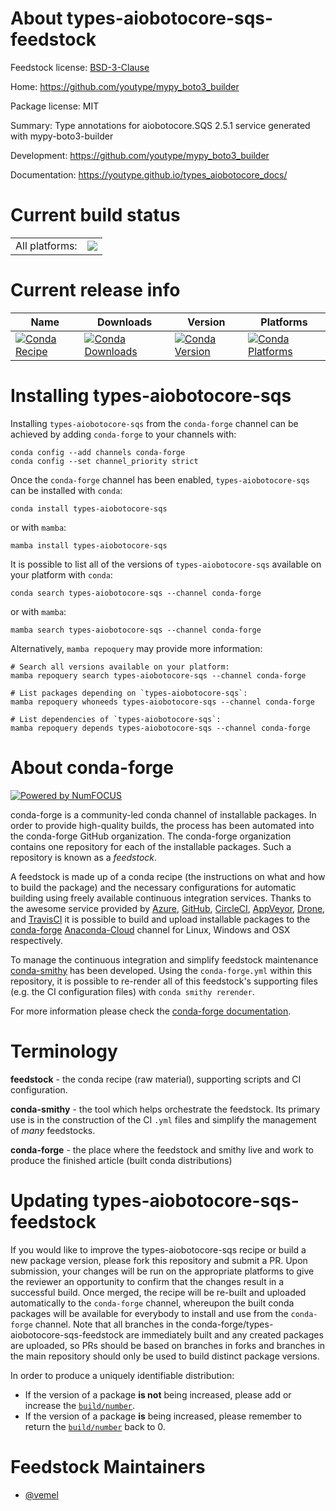 About types-aiobotocore-sqs-feedstock
=====================================

Feedstock license: [BSD-3-Clause](https://github.com/conda-forge/types-aiobotocore-sqs-feedstock/blob/main/LICENSE.txt)

Home: https://github.com/youtype/mypy_boto3_builder

Package license: MIT

Summary: Type annotations for aiobotocore.SQS 2.5.1 service generated with mypy-boto3-builder

Development: https://github.com/youtype/mypy_boto3_builder

Documentation: https://youtype.github.io/types_aiobotocore_docs/

Current build status
====================


<table><tr><td>All platforms:</td>
    <td>
      <a href="https://dev.azure.com/conda-forge/feedstock-builds/_build/latest?definitionId=16776&branchName=main">
        <img src="https://dev.azure.com/conda-forge/feedstock-builds/_apis/build/status/types-aiobotocore-sqs-feedstock?branchName=main">
      </a>
    </td>
  </tr>
</table>

Current release info
====================

| Name | Downloads | Version | Platforms |
| --- | --- | --- | --- |
| [![Conda Recipe](https://img.shields.io/badge/recipe-types--aiobotocore--sqs-green.svg)](https://anaconda.org/conda-forge/types-aiobotocore-sqs) | [![Conda Downloads](https://img.shields.io/conda/dn/conda-forge/types-aiobotocore-sqs.svg)](https://anaconda.org/conda-forge/types-aiobotocore-sqs) | [![Conda Version](https://img.shields.io/conda/vn/conda-forge/types-aiobotocore-sqs.svg)](https://anaconda.org/conda-forge/types-aiobotocore-sqs) | [![Conda Platforms](https://img.shields.io/conda/pn/conda-forge/types-aiobotocore-sqs.svg)](https://anaconda.org/conda-forge/types-aiobotocore-sqs) |

Installing types-aiobotocore-sqs
================================

Installing `types-aiobotocore-sqs` from the `conda-forge` channel can be achieved by adding `conda-forge` to your channels with:

```
conda config --add channels conda-forge
conda config --set channel_priority strict
```

Once the `conda-forge` channel has been enabled, `types-aiobotocore-sqs` can be installed with `conda`:

```
conda install types-aiobotocore-sqs
```

or with `mamba`:

```
mamba install types-aiobotocore-sqs
```

It is possible to list all of the versions of `types-aiobotocore-sqs` available on your platform with `conda`:

```
conda search types-aiobotocore-sqs --channel conda-forge
```

or with `mamba`:

```
mamba search types-aiobotocore-sqs --channel conda-forge
```

Alternatively, `mamba repoquery` may provide more information:

```
# Search all versions available on your platform:
mamba repoquery search types-aiobotocore-sqs --channel conda-forge

# List packages depending on `types-aiobotocore-sqs`:
mamba repoquery whoneeds types-aiobotocore-sqs --channel conda-forge

# List dependencies of `types-aiobotocore-sqs`:
mamba repoquery depends types-aiobotocore-sqs --channel conda-forge
```


About conda-forge
=================

[![Powered by
NumFOCUS](https://img.shields.io/badge/powered%20by-NumFOCUS-orange.svg?style=flat&colorA=E1523D&colorB=007D8A)](https://numfocus.org)

conda-forge is a community-led conda channel of installable packages.
In order to provide high-quality builds, the process has been automated into the
conda-forge GitHub organization. The conda-forge organization contains one repository
for each of the installable packages. Such a repository is known as a *feedstock*.

A feedstock is made up of a conda recipe (the instructions on what and how to build
the package) and the necessary configurations for automatic building using freely
available continuous integration services. Thanks to the awesome service provided by
[Azure](https://azure.microsoft.com/en-us/services/devops/), [GitHub](https://github.com/),
[CircleCI](https://circleci.com/), [AppVeyor](https://www.appveyor.com/),
[Drone](https://cloud.drone.io/welcome), and [TravisCI](https://travis-ci.com/)
it is possible to build and upload installable packages to the
[conda-forge](https://anaconda.org/conda-forge) [Anaconda-Cloud](https://anaconda.org/)
channel for Linux, Windows and OSX respectively.

To manage the continuous integration and simplify feedstock maintenance
[conda-smithy](https://github.com/conda-forge/conda-smithy) has been developed.
Using the ``conda-forge.yml`` within this repository, it is possible to re-render all of
this feedstock's supporting files (e.g. the CI configuration files) with ``conda smithy rerender``.

For more information please check the [conda-forge documentation](https://conda-forge.org/docs/).

Terminology
===========

**feedstock** - the conda recipe (raw material), supporting scripts and CI configuration.

**conda-smithy** - the tool which helps orchestrate the feedstock.
                   Its primary use is in the construction of the CI ``.yml`` files
                   and simplify the management of *many* feedstocks.

**conda-forge** - the place where the feedstock and smithy live and work to
                  produce the finished article (built conda distributions)


Updating types-aiobotocore-sqs-feedstock
========================================

If you would like to improve the types-aiobotocore-sqs recipe or build a new
package version, please fork this repository and submit a PR. Upon submission,
your changes will be run on the appropriate platforms to give the reviewer an
opportunity to confirm that the changes result in a successful build. Once
merged, the recipe will be re-built and uploaded automatically to the
`conda-forge` channel, whereupon the built conda packages will be available for
everybody to install and use from the `conda-forge` channel.
Note that all branches in the conda-forge/types-aiobotocore-sqs-feedstock are
immediately built and any created packages are uploaded, so PRs should be based
on branches in forks and branches in the main repository should only be used to
build distinct package versions.

In order to produce a uniquely identifiable distribution:
 * If the version of a package **is not** being increased, please add or increase
   the [``build/number``](https://docs.conda.io/projects/conda-build/en/latest/resources/define-metadata.html#build-number-and-string).
 * If the version of a package **is** being increased, please remember to return
   the [``build/number``](https://docs.conda.io/projects/conda-build/en/latest/resources/define-metadata.html#build-number-and-string)
   back to 0.

Feedstock Maintainers
=====================

* [@vemel](https://github.com/vemel/)

